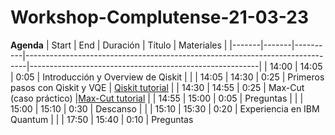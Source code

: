 # Workshop-Complutense-21-03-23







**Agenda**
| Start | End   | Duración | Título                                                                       | Materiales                                              |
|-------|-------|----------|------------------------------------------------------------------------------|---------------------------------------------------------|
| 14:00 | 14:05 | 0:05     | Introducción y Overview de Qiskit                                            |                                                         |
| 14:05 | 14:30 | 0:25     | Primeros pasos con Qiskit y VQE                                              |       [Qiskit tutorial](Notebooks/Primeros_pasos_qiskit.ipynb)           |
| 14:30 | 14:55 | 0:25     | Max-Cut (caso práctico)                                                      |[Max-Cut tutorial](maxcut.ipynb)                         |
| 14:55 | 15:00 | 0:05     | Preguntas                                                                    |                                                         |
| 15:00 | 15:10 | 0:30     | Descanso                                                                     |                                                         |
| 15:10 | 15:30 | 0:20     | Experiencia en IBM Quantum                                                   |                                                         |
| 17:50 | 15:40 | 0:10     | Preguntas     
